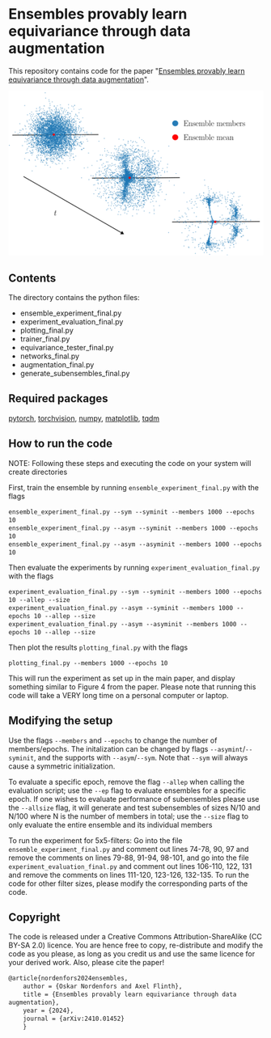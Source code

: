 # Ensembles provably learn equivariance through data augmentation

This repository contains code for the paper "[Ensembles provably learn equivariance through data augmentation](https://arXiv.org/abs/2410.01452)".




![Graphic: An ensemble stays equivariant through training](graphics/graphical_depiction_ensemble_nontransp.png)

## Contents

The directory contains the python files:

* ensemble_experiment_final.py
* experiment_evaluation_final.py
* plotting_final.py
* trainer_final.py
* equivariance_tester_final.py
* networks_final.py
* augmentation_final.py
* generate_subensembles_final.py


## Required packages

[pytorch](https://pytorch.org/get-started/locally/), [torchvision](https://pytorch.org/get-started/locally/), [numpy](https://numpy.org/), [matplotlib](https://matplotlib.org/), [tqdm](https://tqdm.github.io/)

## How to run the code

NOTE: Following these steps and executing the code on your system will create directories

First, train the ensemble by running `ensemble_experiment_final.py` with the flags
    
    ensemble_experiment_final.py --sym --syminit --members 1000 --epochs 10
    ensemble_experiment_final.py --asym --syminit --members 1000 --epochs 10
    ensemble_experiment_final.py --asym --asyminit --members 1000 --epochs 10

Then evaluate the experiments by running `experiment_evaluation_final.py` with the flags
   
    experiment_evaluation_final.py --sym --syminit --members 1000 --epochs 10 --allep --size
    experiment_evaluation_final.py --asym --syminit --members 1000 --epochs 10 --allep --size
    experiment_evaluation_final.py --asym --asyminit --members 1000 --epochs 10 --allep --size

Then plot the results `plotting_final.py` with the flags

    plotting_final.py --members 1000 --epochs 10

This will run the experiment as set up in the main paper, and display something similar to Figure 4 from the paper. Please note that running this code will take a VERY long time on a personal computer or laptop.

## Modifying the setup
Use the flags `--members` and `--epochs` to change the number of members/epochs. The initalization can be changed by flags `--asymint`/`--syminit`, and the supports with `--asym`/`--sym`. Note that `--sym` will always cause a symmetric initialization.

To evaluate a specific epoch, remove the flag `--allep` when calling the evaluation script; use the `--ep` flag to evaluate ensembles for a specific epoch. If one wishes to evaluate performance of subensembles please use the `--allsize` flag, it will generate and test subensembles of sizes N/10 and N/100 where N is the number of members in total; use the `--size` flag to only evaluate the entire ensemble and its individual members

To run the experiment for 5x5-filters: Go into the file `ensemble_experiment_final.py` and comment out lines 74-78, 90, 97 and remove the comments on lines 79-88, 91-94, 98-101, and go into the file `experiment_evaluation_final.py` and comment out lines 106-110, 122, 131 and remove the comments on lines 111-120, 123-126, 132-135. To run the code for other filter sizes, please modify the corresponding parts of the code.

## Copyright
The code is released under a Creative Commons Attribution-ShareAlike (CC BY-SA 2.0) licence. You are hence free to copy, re-distribute and modify the code as you please, as long as you credit us and use the same licence for your derived work. Also, please cite the paper!

    @article{nordenfors2024ensembles,
        author = {Oskar Nordenfors and Axel Flinth},
        title = {Ensembles provably learn equivariance through data augmentation},
        year = {2024},
        journal = {arXiv:2410.01452}
        }
